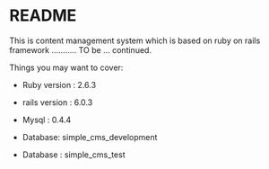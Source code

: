 # README

This is content management system which is based on ruby on rails framework ........... TO be ... continued.

Things you may want to cover:

* Ruby version : 2.6.3

* rails version : 6.0.3

* Mysql : 0.4.4

* Database: simple_cms_development

* Database : simple_cms_test

